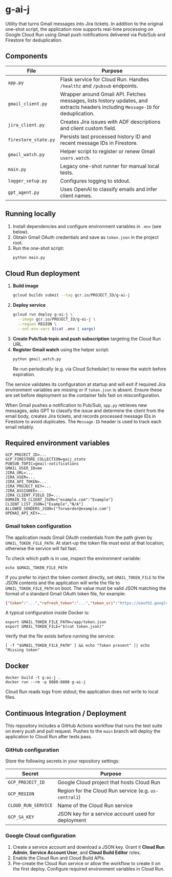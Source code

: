 # g-ai-j

Utility that turns Gmail messages into Jira tickets. In addition to the original one-shot script, the application now supports real-time processing on Google Cloud Run using Gmail push notifications delivered via Pub/Sub and Firestore for deduplication.

## Components

| File | Purpose |
| --- | --- |
| `app.py` | Flask service for Cloud Run. Handles `/healthz` and `/pubsub` endpoints. |
| `gmail_client.py` | Wrapper around Gmail API. Fetches messages, lists history updates, and extracts headers including `Message-ID` for deduplication. |
| `jira_client.py` | Creates Jira issues with ADF descriptions and client custom field. |
| `firestore_state.py` | Persists last processed history ID and recent message IDs in Firestore. |
| `gmail_watch.py` | Helper script to register or renew Gmail `users.watch`. |
| `main.py` | Legacy one-shot runner for manual local tests. |
| `logger_setup.py` | Configures logging to stdout. |
| `gpt_agent.py` | Uses OpenAI to classify emails and infer client names. |


## Running locally

1. Install dependencies and configure environment variables in `.env` (see below).
2. Obtain Gmail OAuth credentials and save as `token.json` in the project root.
3. Run the one-shot script:
   ```bash
   python main.py
   ```

## Cloud Run deployment

1. **Build image**
   ```bash
   gcloud builds submit --tag gcr.io/PROJECT_ID/g-ai-j
   ```
2. **Deploy service**
   ```bash
   gcloud run deploy g-ai-j \
     --image gcr.io/PROJECT_ID/g-ai-j \
     --region REGION \
     --set-env-vars $(cat .env | xargs)
   ```
3. **Create Pub/Sub topic and push subscription** targeting the Cloud Run URL.
4. **Register Gmail watch** using the helper script:
   ```bash
   python gmail_watch.py
   ```
   Re-run periodically (e.g. via Cloud Scheduler) to renew the watch before expiration.

The service validates its configuration at startup and will exit if required
Jira environment variables are missing or if `token.json` is absent. Ensure
these are set before deployment so the container fails fast on
misconfiguration.


When Gmail pushes a notification to Pub/Sub, `app.py` retrieves new messages, asks GPT to classify the issue and determine the client from the email body, creates Jira tickets, and records processed message IDs in Firestore to avoid duplicates. The `Message-ID` header is used to track each email reliably.


## Required environment variables

```
GCP_PROJECT_ID=...
GCP_FIRESTORE_COLLECTION=gaij_state
PUBSUB_TOPIC=gmail-notifications
GMAIL_USER_ID=me
JIRA_URL=...
JIRA_USER=...
JIRA_API_TOKEN=...
JIRA_PROJECT_KEY=...
JIRA_ASSIGNEE=...
JIRA_CLIENT_FIELD_ID=...
DOMAIN_TO_CLIENT_JSON={"example.com":"Example"}
CLIENT_LIST_JSON=["Example","N/A"]
ALLOWED_SENDERS_JSON=["forwarder@example.com"]
OPENAI_API_KEY=...

```

### Gmail token configuration

The application reads Gmail OAuth credentials from the path given by
`GMAIL_TOKEN_FILE_PATH`. At start-up the token file must exist at that
location; otherwise the service will fail fast.

To check which path is in use, inspect the environment variable:

```
echo $GMAIL_TOKEN_FILE_PATH
```

If you prefer to inject the token content directly, set
`GMAIL_TOKEN_FILE` to the JSON contents and the application will write
the file to `GMAIL_TOKEN_FILE_PATH` on boot. The value must be valid
JSON matching the format of a standard Gmail OAuth token file, for
example:

```json
{"token":"...","refresh_token":"...","token_uri":"https://oauth2.googleapis.com/token","client_id":"...","client_secret":"...","scopes":["https://www.googleapis.com/auth/gmail.readonly"]}
```

A typical configuration inside Docker is:

```
export GMAIL_TOKEN_FILE_PATH=/app/token.json
export GMAIL_TOKEN_FILE="$(cat token.json)"
```

Verify that the file exists before running the service:

```
[ -f "$GMAIL_TOKEN_FILE_PATH" ] && echo "Token present" || echo "Missing token"
```

## Docker

```
docker build -t g-ai-j .
docker run --rm -p 8080:8080 g-ai-j
```

Cloud Run reads logs from stdout; the application does not write to local files.

## Continuous Integration / Deployment

This repository includes a GitHub Actions workflow that runs the test suite on
every push and pull request. Pushes to the `main` branch will deploy the
application to Cloud Run after tests pass.

### GitHub configuration

Store the following secrets in your repository settings:

| Secret | Purpose |
| --- | --- |
| `GCP_PROJECT_ID` | Google Cloud project that hosts Cloud Run |
| `GCP_REGION` | Region for the Cloud Run service (e.g. `us-central1`) |
| `CLOUD_RUN_SERVICE` | Name of the Cloud Run service |
| `GCP_SA_KEY` | JSON key for a service account used for deployment |

### Google Cloud configuration

1. Create a service account and download a JSON key. Grant it **Cloud Run
   Admin**, **Service Account User**, and **Cloud Build Editor** roles.
2. Enable the Cloud Run and Cloud Build APIs.
3. Pre-create the Cloud Run service or allow the workflow to create it on the
   first deploy. Configure required environment variables in Cloud Run.

